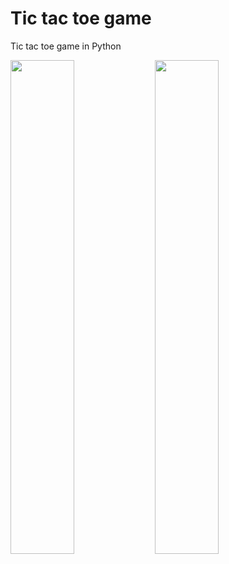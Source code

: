 # Tic tac toe game

Tic tac toe game in Python

<img src="https://github.com/jarekzielinski/TicTac/assets/25159787/505a80ce-58f5-4e4d-8ab7-b84a5c89ff93" width=45% height=45%>
<img src="https://github.com/jarekzielinski/TicTac/assets/25159787/9b3b30e0-5488-45d1-97ab-e1cde3224877" width=45% height=45%>
